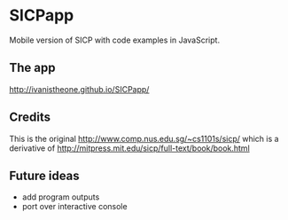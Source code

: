 SICPapp
=======

Mobile version of SICP with code examples in JavaScript.


The app
-------
http://ivanistheone.github.io/SICPapp/


Credits
-------
This is the original http://www.comp.nus.edu.sg/~cs1101s/sicp/
which is a derivative of http://mitpress.mit.edu/sicp/full-text/book/book.html


Future ideas
------------
 - add program outputs
 - port over interactive console


